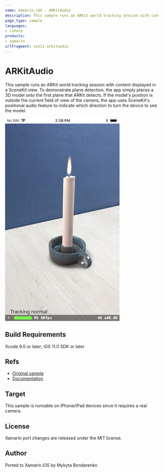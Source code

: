 ```yaml
---
name: Xamarin.iOS - ARKitAudio
description: This sample runs an ARKit world tracking session with content displayed in a SceneKit view. To demonstrate plane detection, the app simply places a...
page_type: sample
languages:
- csharp
products:
- xamarin
urlFragment: ios11-arkitaudio
---
```

# ARKitAudio

This sample runs an ARKit world tracking session with content displayed in a SceneKit view. To demonstrate plane detection, the app simply places a 3D model onto the first plane that ARKit detects. If the model's position is outside the current field of view of the camera, the app uses SceneKit's positional audio feature to indicate which direction to turn the device to see the model.

![Placed object](Screenshots/screenshots_2.png)

## Build Requirements

Xcode 9.0 or later; iOS 11.0 SDK or later

## Refs

- [Original sample](https://developer.apple.com/library/content/samplecode/AudioInARKit/Introduction/Intro.html)
- [Documentation](https://developer.apple.com/documentation/arkit/)

## Target

This sample is runnable on iPhone/iPad devices since it requires a real camera.

## License

Xamarin port changes are released under the MIT license.

## Author

Ported to Xamarin.iOS by Mykyta Bondarenko
